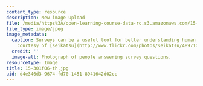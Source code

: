 ```yaml
---
content_type: resource
description: New image Upload
file: /media/https%3A/open-learning-course-data-rc.s3.amazonaws.com/15-301-managerial-psychology-fall-2006/d4e346d39674fd7014518941642d02cc_15-301f06-th.jpg
file_type: image/jpeg
image_metadata:
  caption: Surveys can be a useful tool for better understanding human behavior. (Image
    courtesy of [seikatsu](http://www.flickr.com/photos/seikatsu/489710558/) on Flickr.)
  credit: ''
  image-alt: Photograph of people answering survey questions.
resourcetype: Image
title: 15-301f06-th.jpg
uid: d4e346d3-9674-fd70-1451-8941642d02cc
---
```

